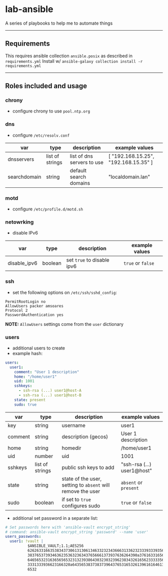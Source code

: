 # lab-ansible

A series of playbooks to help me to automate things

---
## Requirements

This requires ansible collection `ansible.posix` as described in `requirements.yml`
Install w/ `ansible-galaxy collection install -r requirements.yml`

---
## Roles included and usage
### chrony
- configure chrony to use `pool.ntp.org`
### dns
- configure `/etc/resolv.conf`

var | type | description | example values
--- | --- | --- | ---
dnsservers | list of strings | list of dns servers to use | [ "192.168.15.25", "192.168.15.35" ]
searchdomain | string | default search domains | "localdomain.lan"

### motd
- configure `/etc/profile.d/motd.sh`

### netowrking
- disable IPv6

var | type | description | example values
--- | --- | --- | ---
disable_ipv6 | boolean | set `true` to disable ipv6 | `true` or `false`

### ssh
- set the following options on `/etc/ssh/sshd_config`:
```properties
PermitRootLogin no
AllowUsers packer amsoares
Protocol 2
PasswordAuthentication yes
```
**NOTE:** `AllowUsers` settings come from the `user` dictionary

### users
- additional users to create
- example hash:
```yaml
users:
  user1:
    comment: "User 1 description"
    home: "/home/user1"
    uid: 1001
    sshkeys:
      - ssh-rsa (...) user1@host-A
      - ssh-rsa (...) user1@host-B
    state: present
    sudo: true
```
var | type | description | example values
--- | --- | --- | ---
key | string | username | user1
comment | string | description (gecos) | User 1 description
home | string | homedir | /home/user1
uid | number | uid | 1001
sshkeys | list of strings | public ssh keys to add | "ssh-rsa (...) user1@host"
state | string | state of the user, setting to `absent` will remove the user | `absent` or `present`
sudo | boolean | if set to `true` configures sudo | `true` or `false`

- additional set password in a separate list:
```yaml
# Set passwords here with 'ansible-vault encrypt_string'
# command: ansible-vault encrypt_string 'password' --name 'user'
users_passwords:
  user1: !vault |
          $ANSIBLE_VAULT;1.1;AES256
          62626331663538343730613130613463323234366631336232333933393563633236326637383665
          3837653739346362353632363437656661373937636264390a376163316566316161623231336530
          64656532316365656532313239386430323032396238343261656233333565363336343735636362
          3331333936623166320a643565383738373964376531653261396161646134313930343663646634
          6532
```

